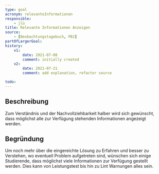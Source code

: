 ```yaml
---
type: goal
acronym: relevanteInformationen
responsible:
    - jlü
title: Relevante Informationen Anzeigen
source:
    - [Beobachtungstagebuch, PB2]
partOfLargerGoal: 
history:
    v1:
        date: 2021-07-08
        comment: initially created
    v2:
        date: 2021-07-21
        comment: add explanation, refactor source

todo:
---
```


## Beschreibung

Zum Verständnis und der Nachvollziehbarkeit halber wird sich gewünscht, dass möglichst alle zur Verfügung stehenden Informationen angezeigt werden.

## Begründung
Um noch mehr über die eingereichte Lösung zu Erfahren und besser zu Verstehen, wo eventuell Problem aufgetreten sind, wünschen sich einige
Studierende, dass möglichst viele Informationen zur Verfügung gestellt werden. Dies kann von Leistungstest bis hin zu Lint Warnungen alles sein.



